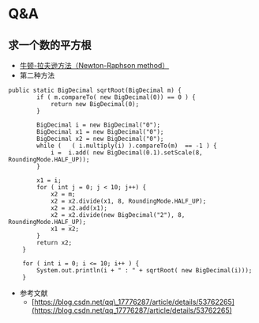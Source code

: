 # Q&A

## 求一个数的平方根

* [牛顿-拉夫逊方法（Newton-Raphson method）](https://blog.csdn.net/xinm1001/article/details/52938113)
* 第二种方法

```text
public static BigDecimal sqrtRoot(BigDecimal m) {
        if ( m.compareTo( new BigDecimal(0)) == 0 ) {
            return new BigDecimal(0);
        }
​
        BigDecimal i = new BigDecimal("0");
        BigDecimal x1 = new BigDecimal("0");
        BigDecimal x2 = new BigDecimal("0");
        while (   ( i.multiply(i) ).compareTo(m)  == -1 ) {
            i =  i.add( new BigDecimal(0.1).setScale(8, RoundingMode.HALF_UP));
        }
​
        x1 = i;
        for ( int j = 0; j < 10; j++) {
            x2 = m;
            x2 = x2.divide(x1, 8, RoundingMode.HALF_UP);
            x2 = x2.add(x1);
            x2 = x2.divide(new BigDecimal("2"), 8, RoundingMode.HALF_UP);
            x1 = x2;
        }
        return x2;
    }
​
    for ( int i = 0; i <= 10; i++ ) {
        System.out.println(i + " : " + sqrtRoot( new BigDecimal(i)));
    }
```

* 参考文献
  * [https://blog.csdn.net/qq\_17776287/article/details/53762265](https://blog.csdn.net/qq_17776287/article/details/53762265) 



